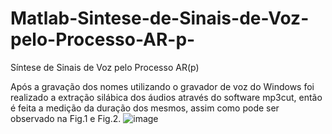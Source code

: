 # Matlab-Sintese-de-Sinais-de-Voz-pelo-Processo-AR-p-
Síntese de Sinais de Voz pelo Processo AR(p) 


Após a gravação dos nomes utilizando o gravador de voz do Windows foi realizado a extração silábica dos áudios através do software mp3cut, então é feita a medição da duração dos mesmos, assim como pode ser observado na Fig.1 e Fig.2.
![image](https://user-images.githubusercontent.com/67208118/184557420-e43bacf4-d079-4241-86b2-cd1ac22eaee6.png)

